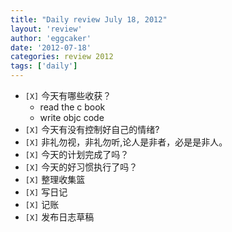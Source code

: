 ```yaml
---
title: "Daily review July 18, 2012" 
layout: 'review'
author: 'eggcaker'
date: '2012-07-18'
categories: review 2012
tags: ['daily']
---
```



  * `[X]` 今天有哪些收获？ 
    * read the c book 
    * write objc code 
  * `[X]` 今天有没有控制好自己的情绪? 
  * `[X]` 非礼勿视，非礼勿听,论人是非者，必是是非人。 
  * `[X]` 今天的计划完成了吗？ 
  * `[X]` 今天的好习惯执行了吗？ 
  * `[X]` 整理收集篮 
  * `[X]` 写日记 
  * `[X]` 记账 
  * `[X]` 发布日志草稿 

